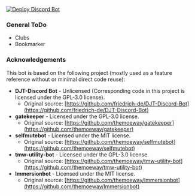 [![Deploy Discord Bot](https://github.com/friedrich-de/TMW_Bot/actions/workflows/main.yml/badge.svg)](https://github.com/friedrich-de/TMW_Bot/actions/workflows/main.yml)

### General ToDo
- Clubs
- Bookmarker

### Acknowledgements
This bot is based on the following project (mostly used as a feature reference without or minimal direct code reuse):

- **DJT-Discord Bot** - Unlicensed (Corresponding code in this project is licensed under the GPL-3.0 license).
  - Original source: [https://github.com/friedrich-de/DJT-Discord-Bot](https://github.com/friedrich-de/DJT-Discord-Bot)
- **gatekeeper** - Licensed under the GPL-3.0 license.
  - Original source: [https://github.com/themoeway/gatekeeper](https://github.com/themoeway/gatekeeper)
- **selfmutebot** - Licensed under the MIT license.
  - Original source: [https://github.com/themoeway/selfmutebot](https://github.com/themoeway/selfmutebot)
- **tmw-utility-bot** - Licensed under the GPL-3.0 license.
  - Original source: [https://github.com/themoeway/tmw-utility-bot](https://github.com/themoeway/tmw-utility-bot)
- **Immersionbot** - Licensed under the MIT license.
  - Original source: [https://github.com/themoeway/Immersionbot](https://github.com/themoeway/Immersionbot)